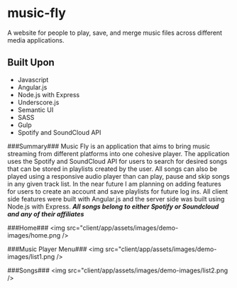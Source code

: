 # music-fly
A website for people to play, save, and merge music files across different media applications.

## Built Upon
- Javascript
- Angular.js
- Node.js with Express
- Underscore.js
- Semantic UI
- SASS
- Gulp
- Spotify and SoundCloud API

###Summary###
Music Fly is an application that aims to bring music streaming from different platforms into one cohesive player. The application uses the Spotify and SoundCloud API for users to search for desired songs that can be stored in playlists created by the user. All songs can also be played using a responsive audio player than can play, pause and skip songs in any given track list. In the near future I am planning on adding features for users to create an account and save playlists for future log ins. All client side features were built with Angular.js and the server side was built using Node.js with Express.
**_All songs belong to either Spotify or Soundcloud and any of their affiliates_**

###Home###
<img src="client/app/assets/images/demo-images/home.png />

###Music Player Menu###
<img src="client/app/assets/images/demo-images/list1.png />

###Songs###
<img src="client/app/assets/images/demo-images/list2.png />
